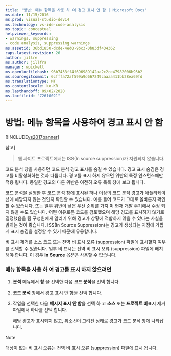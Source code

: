 ```yaml
---
title: '방법: 메뉴 항목을 사용 하 여 경고 표시 안 함 | Microsoft Docs'
ms.date: 11/15/2016
ms.prod: visual-studio-dev14
ms.technology: vs-ide-code-analysis
ms.topic: conceptual
helpviewer_keywords:
- warnings, suppressing
- code analysis, suppressing warnings
ms.assetid: 36bd1850-dcde-4ed0-9bc3-0b83df434362
caps.latest.revision: 26
author: jillre
ms.author: jillfra
manager: wpickett
ms.openlocfilehash: 96b7433ff4f696989142aa2c2ce47982006b93b2
ms.sourcegitcommit: 6cfffa72af599a9d667249caaaa411bb28ea69fd
ms.translationtype: MT
ms.contentlocale: ko-KR
ms.lasthandoff: 09/02/2020
ms.locfileid: "72610021"
---
```

# <a name="how-to-suppress-warnings-by-using-the-menu-item"></a>방법: 메뉴 항목을 사용하여 경고 표시 안 함
[!INCLUDE[vs2017banner](../includes/vs2017banner.md)]

참고]
> 웹 사이트 프로젝트에서는 ISS(In source suppression)가 지원되지 않습니다.

 코드 분석 창을 사용하면 코드 분석 경고 표시를 숨길 수 있습니다. 경고 표시 숨김은 경고를 비활성화하는 것과 다릅니다. 경고를 표시 하지 않으면 위반의 특정 인스턴스에만 적용 됩니다. 동일한 경고의 다른 위반은 여전히 오류 목록 창에 보고 됩니다.

 코드 분석을 실행한 후 코드 분석 창에 표시된 하나 이상의 코드 분석 경고가 애플리케이션에 해당되지 않는 것인지 확인할 수 있습니다. 예를 들어 코드가 그대로 올바른지 확인할 수 있습니다. 또는 일부 위반이 낮은 우선 순위를 가지 며 현재 개발 주기에서 수정 되지 않을 수도 있습니다. 어떤 이유로든 코드를 검토했으며 해당 경고를 표시하지 않기로 결정했음을 팀 구성원에게 알리기 위해 경고가 상황에 적합하지 않을 수 있다는 사실을 밝히는 것이 좋습니다. ISS(In Source Suppression)는 경고가 생성되는 지점에 가깝게 표시 숨김을 설정할 수 있기 때문에 유용합니다.

 비 표시 제거를 소스 코드 또는 전역 비 표시 오류 (suppression) 파일에 표시할지 여부를 선택할 수 있습니다. 일부 비 표시는 전역 비 표시 오류 (suppression) 파일에 배치 해야 합니다. 이 경우 **In Source** 옵션은 사용할 수 없습니다.

### <a name="to-suppress-a-warning-by-using-menu-item"></a>메뉴 항목을 사용 하 여 경고를 표시 하지 않으려면

1. **분석** 메뉴에서 **창** 을 선택한 다음 **코드 분석**을 선택 합니다.

2. **코드 분석** 창에서 경고 표시 안 함을 선택 합니다.

3. 작업을 선택한 다음 **메시지 표시 안 함**을 선택 하 고 **소스** 또는 **프로젝트 비**표시 제거 파일에서 하나를 선택 합니다.

     해당 경고가 표시되지 않고, 취소선이 그려진 상태로 경고가 코드 분석 창에 나타납니다.

> [!NOTE]
> 대상이 없는 비 표시 오류는 전역 비 표시 오류 (suppression) 파일에 표시 됩니다.
